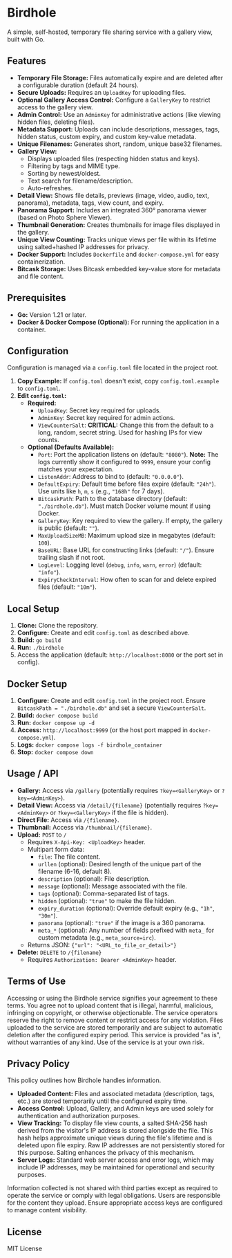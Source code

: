 # Birdhole

A simple, self-hosted, temporary file sharing service with a gallery view, built with Go.

## Features

*   **Temporary File Storage:** Files automatically expire and are deleted after a configurable duration (default 24 hours).
*   **Secure Uploads:** Requires an `UploadKey` for uploading files.
*   **Optional Gallery Access Control:** Configure a `GalleryKey` to restrict access to the gallery view.
*   **Admin Control:** Use an `AdminKey` for administrative actions (like viewing hidden files, deleting files).
*   **Metadata Support:** Uploads can include descriptions, messages, tags, hidden status, custom expiry, and custom key-value metadata.
*   **Unique Filenames:** Generates short, random, unique base32 filenames.
*   **Gallery View:**
    *   Displays uploaded files (respecting hidden status and keys).
    *   Filtering by tags and MIME type.
    *   Sorting by newest/oldest.
    *   Text search for filename/description.
    *   Auto-refreshes.
*   **Detail View:** Shows file details, previews (image, video, audio, text, panorama), metadata, tags, view count, and expiry.
*   **Panorama Support:** Includes an integrated 360° panorama viewer (based on Photo Sphere Viewer).
*   **Thumbnail Generation:** Creates thumbnails for image files displayed in the gallery.
*   **Unique View Counting:** Tracks unique views per file within its lifetime using salted+hashed IP addresses for privacy.
*   **Docker Support:** Includes `Dockerfile` and `docker-compose.yml` for easy containerization.
*   **Bitcask Storage:** Uses Bitcask embedded key-value store for metadata and file content.

## Prerequisites

*   **Go:** Version 1.21 or later.
*   **Docker & Docker Compose (Optional):** For running the application in a container.

## Configuration

Configuration is managed via a `config.toml` file located in the project root.

1.  **Copy Example:** If `config.toml` doesn't exist, copy `config.toml.example` to `config.toml`.
2.  **Edit `config.toml`:**
    *   **Required:**
        *   `UploadKey`: Secret key required for uploads.
        *   `AdminKey`: Secret key required for admin actions.
        *   `ViewCounterSalt`: **CRITICAL:** Change this from the default to a long, random, secret string. Used for hashing IPs for view counts.
    *   **Optional (Defaults Available):**
        *   `Port`: Port the application listens on (default: `"8080"`). **Note:** The logs currently show it configured to `9999`, ensure your config matches your expectation.
        *   `ListenAddr`: Address to bind to (default: `"0.0.0.0"`).
        *   `DefaultExpiry`: Default time before files expire (default: `"24h"`). Use units like `h`, `m`, `s` (e.g., `"168h"` for 7 days).
        *   `BitcaskPath`: Path to the database directory (default: `"./birdhole.db"`). Must match Docker volume mount if using Docker.
        *   `GalleryKey`: Key required to view the gallery. If empty, the gallery is public (default: `""`).
        *   `MaxUploadSizeMB`: Maximum upload size in megabytes (default: `100`).
        *   `BaseURL`: Base URL for constructing links (default: `"/"`). Ensure trailing slash if not root.
        *   `LogLevel`: Logging level (`debug`, `info`, `warn`, `error`) (default: `"info"`).
        *   `ExpiryCheckInterval`: How often to scan for and delete expired files (default: `"10m"`).

## Local Setup

1.  **Clone:** Clone the repository.
2.  **Configure:** Create and edit `config.toml` as described above.
3.  **Build:** `go build`
4.  **Run:** `./birdhole`
5.  Access the application (default: `http://localhost:8080` or the port set in config).

## Docker Setup

1.  **Configure:** Create and edit `config.toml` in the project root. Ensure `BitcaskPath = "./birdhole.db"` and set a secure `ViewCounterSalt`.
2.  **Build:** `docker compose build`
3.  **Run:** `docker compose up -d`
4.  **Access:** `http://localhost:9999` (or the host port mapped in `docker-compose.yml`).
5.  **Logs:** `docker compose logs -f birdhole_container`
6.  **Stop:** `docker compose down`

## Usage / API

*   **Gallery:** Access via `/gallery` (potentially requires `?key=<GalleryKey>` or `?key=<AdminKey>`).
*   **Detail View:** Access via `/detail/{filename}` (potentially requires `?key=<AdminKey>` or `?key=<GalleryKey>` if the file is hidden).
*   **Direct File:** Access via `/{filename}`.
*   **Thumbnail:** Access via `/thumbnail/{filename}`.
*   **Upload:** `POST` to `/`
    *   Requires `X-Api-Key: <UploadKey>` header.
    *   Multipart form data:
        *   `file`: The file content.
        *   `urllen` (optional): Desired length of the unique part of the filename (6-16, default 8).
        *   `description` (optional): File description.
        *   `message` (optional): Message associated with the file.
        *   `tags` (optional): Comma-separated list of tags.
        *   `hidden` (optional): `"true"` to make the file hidden.
        *   `expiry_duration` (optional): Override default expiry (e.g., `"1h"`, `"30m"`).
        *   `panorama` (optional): `"true"` if the image is a 360 panorama.
        *   `meta_*` (optional): Any number of fields prefixed with `meta_` for custom metadata (e.g., `meta_source=irc`).
    *   Returns JSON: `{"url": "<URL_to_file_or_detail>"}`
*   **Delete:** `DELETE` to `/{filename}`
    *   Requires `Authorization: Bearer <AdminKey>` header.

## Terms of Use

Accessing or using the Birdhole service signifies your agreement to these terms. You agree not to upload content that is illegal, harmful, malicious, infringing on copyright, or otherwise objectionable. The service operators reserve the right to remove content or restrict access for any violation. Files uploaded to the service are stored temporarily and are subject to automatic deletion after the configured expiry period. This service is provided "as is", without warranties of any kind. Use of the service is at your own risk.

## Privacy Policy

This policy outlines how Birdhole handles information.

*   **Uploaded Content:** Files and associated metadata (description, tags, etc.) are stored temporarily until the configured expiry time.
*   **Access Control:** Upload, Gallery, and Admin keys are used solely for authentication and authorization purposes.
*   **View Tracking:** To display file view counts, a salted SHA-256 hash derived from the visitor's IP address is stored alongside the file. This hash helps approximate unique views during the file's lifetime and is deleted upon file expiry. Raw IP addresses are not persistently stored for this purpose. Salting enhances the privacy of this mechanism.
*   **Server Logs:** Standard web server access and error logs, which may include IP addresses, may be maintained for operational and security purposes.

Information collected is not shared with third parties except as required to operate the service or comply with legal obligations. Users are responsible for the content they upload. Ensure appropriate access keys are configured to manage content visibility.

## License

MIT License